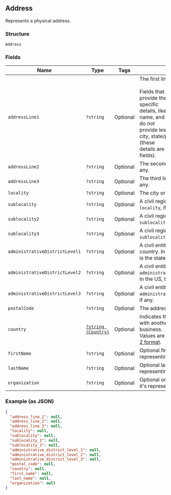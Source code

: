 ## Address

Represents a physical address.

### Structure

`Address`

### Fields

| Name | Type | Tags | Description |
|  --- | --- | --- | --- |
| `addressLine1` | `?string` | Optional | The first line of the address.<br><br>Fields that start with `address_line` provide the address's most specific<br>details, like street number, street name, and building name. They do *not*<br>provide less specific details like city, state/province, or country (these<br>details are provided in other fields). |
| `addressLine2` | `?string` | Optional | The second line of the address, if any. |
| `addressLine3` | `?string` | Optional | The third line of the address, if any. |
| `locality` | `?string` | Optional | The city or town of the address. |
| `sublocality` | `?string` | Optional | A civil region within the address's `locality`, if any. |
| `sublocality2` | `?string` | Optional | A civil region within the address's `sublocality`, if any. |
| `sublocality3` | `?string` | Optional | A civil region within the address's `sublocality_2`, if any. |
| `administrativeDistrictLevel1` | `?string` | Optional | A civil entity within the address's country. In the US, this<br>is the state. |
| `administrativeDistrictLevel2` | `?string` | Optional | A civil entity within the address's `administrative_district_level_1`.<br>In the US, this is the county. |
| `administrativeDistrictLevel3` | `?string` | Optional | A civil entity within the address's `administrative_district_level_2`,<br>if any. |
| `postalCode` | `?string` | Optional | The address's postal code. |
| `country` | [`?string (Country)`](/doc/models/country.md) | Optional | Indicates the country associated with another entity, such as a business.<br>Values are in [ISO 3166-1-alpha-2 format](http://www.iso.org/iso/home/standards/country_codes.htm). |
| `firstName` | `?string` | Optional | Optional first name when it's representing recipient. |
| `lastName` | `?string` | Optional | Optional last name when it's representing recipient. |
| `organization` | `?string` | Optional | Optional organization name when it's representing recipient. |

### Example (as JSON)

```json
{
  "address_line_1": null,
  "address_line_2": null,
  "address_line_3": null,
  "locality": null,
  "sublocality": null,
  "sublocality_2": null,
  "sublocality_3": null,
  "administrative_district_level_1": null,
  "administrative_district_level_2": null,
  "administrative_district_level_3": null,
  "postal_code": null,
  "country": null,
  "first_name": null,
  "last_name": null,
  "organization": null
}
```

